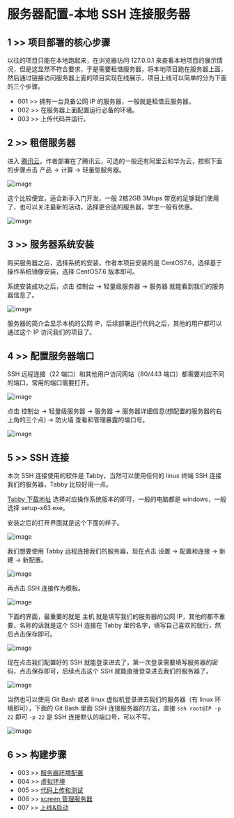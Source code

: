 # 服务器配置-本地 SSH 连接服务器

## 1 >> 项目部署的核心步骤

以往的项目只能在本地跑起来，在浏览器访问 127.0.0.1 来查看本地项目的展示情况，但是这显然不符合要求，于是需要租借服务器，将本地项目跑在服务器上面，然后通过链接访问服务器上面的项目实现在线展示，项目上线可以简单的分为下面的三个步骤。

- 001 >> 拥有一台具备公网 IP 的服务器，一般就是租借云服务器。
- 002 >> 在服务器上面配置运行必备的环境。
- 003 >> 上传代码并运行。

## 2 >> 租借服务器 

进入 [腾讯云](https://cloud.tencent.com/)，作者部署在了腾讯云，可选的一般还有阿里云和华为云，按照下面的步骤点击 产品 -> 计算 -> 轻量型服务器。

![image](https://github.com/user-attachments/assets/00e0e764-9693-4cd1-be5e-b7b51e6b2051)

这个比较便宜，适合新手入门开发，一般 2核2GB 3Mbps 带宽的足够我们使用了，也可以关注最新的活动，选择更合适的服务器，学生一般有优惠。

![image](https://github.com/user-attachments/assets/ba9502b6-208d-4dca-a61c-3d33745022de)

## 3 >> 服务器系统安装

购买服务器之后，选择系统的安装，作者本项目安装的是 CentOS7.6，选择基于操作系统镜像安装，选择 CentOS7.6 版本即可。

系统安装成功之后，点击 控制台 -> 轻量级服务器 -> 服务器 就能看到我们的服务器信息了。

![image](https://github.com/user-attachments/assets/54243785-472f-4bdc-a3b3-5dbc0b831b85)

服务器的简介会显示本机的公网 IP，后续部署运行代码之后，其他的用户都可以通过这个 IP 访问我们的项目了。

## 4 >> 配置服务器端口

SSH 远程连接（22 端口）和其他用户访问网站（80/443 端口）都需要对应不同的端口，常用的端口需要打开。

![image](https://github.com/user-attachments/assets/63e3ddad-8a45-4f09-9355-78c20264b705)

点击 控制台 -> 轻量级服务器 -> 服务器 -> 服务器详细信息(想配置的服务器的右上角的三个点) -> 防火墙 查看和管理暴露的端口号。

![image](https://github.com/user-attachments/assets/7e68daab-eff8-4fcf-b067-61d3f91027cb)

## 5 >> SSH 连接

本次 SSH 连接使用的软件是 Tabby，当然可以使用任何的 linux 终端 SSH 连接我们的服务器，Tabby 比较好用一点。

[Tabby 下载地址](https://github.com/eugeny/tabby/releases) 选择对应操作系统版本的即可，一般的电脑都是 windows，一般选择 setup-x63.exe。

安装之后的打开界面就是这个下面的样子。

![image](https://github.com/user-attachments/assets/74b45e1a-ab24-41ef-a492-816de45f4c74)

我们想要使用 Tabby 远程连接我们的服务器，现在点击 设置 -> 配置和连接 -> 新建 -> 新配置。

![image](https://github.com/user-attachments/assets/eb552759-37d7-4eb5-a34d-5375c5f797a0)

再点击 SSH 连接作为模板。

![image](https://github.com/user-attachments/assets/5d94c660-e5db-47c4-be09-6a9ac4513ed1)

下面的界面，最重要的就是 主机 就是填写我们的服务器的公网 IP，其他的都不重要，名称的话就是这个 SSH 连接在 Tabby 里的名字，填写自己喜欢的就行，然后点击保存即可。

![image](https://github.com/user-attachments/assets/753abb4f-8b11-4c3f-8ebd-b62ad460b354)

现在点击我们配置好的 SSH 就能登录进去了，第一次登录需要填写服务器的密码，点击保存即可，后续点击这个 SSH 就能直接登录进去我们的服务器了。

![image](https://github.com/user-attachments/assets/31bf027a-d4bb-4055-9233-ce5cec57318a)

当然也可以使用 Git Bash 或者 linux 虚拟机登录进去我们的服务器（有 linux 环境即可），下面的 Git Bash 里面 SSH 连接服务器的方法，直接 `ssh root@IP -p 22` 即可 `-p 22` 是 SSH 连接默认的端口号，可以不写。

![image](https://github.com/user-attachments/assets/fee8309a-93b3-400d-af72-82466b126aae)

## 6 >> 构建步骤

- 003 >> [服务器环境配置](https://github.com/fangqing408/03-xmu-llap/blob/master/recognition/003.md)
- 004 >> [虚拟环境](https://github.com/fangqing408/03-xmu-llap/blob/master/recognition/004.md)
- 005 >> [代码上传和测试](https://github.com/fangqing408/03-xmu-llap/blob/master/recognition/005.md)
- 006 >> [screen 管理服务器](https://github.com/fangqing408/03-xmu-llap/blob/master/recognition/006.md)
- 007 >> [上线&启动](https://github.com/fangqing408/03-xmu-llap/blob/master/recognition/007.md)
